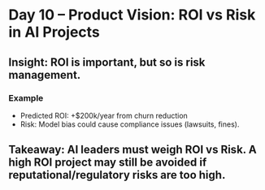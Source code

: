 

# Day 10 – Product Vision: ROI vs Risk in AI Projects

## Insight: ROI is important, but so is risk management.  

### Example
- Predicted ROI: +$200k/year from churn reduction  
- Risk: Model bias could cause compliance issues (lawsuits, fines).  

## Takeaway: AI leaders must weigh ROI vs Risk. A high ROI project may still be avoided if reputational/regulatory risks are too high.  